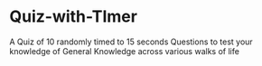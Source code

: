 # Quiz-with-TImer
A Quiz of 10 randomly timed to 15 seconds Questions to test your knowledge of General Knowledge across various walks of life
